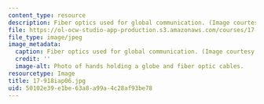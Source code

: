 ```yaml
---
content_type: resource
description: Fiber optics used for global communication. (Image courtesy of NASA.)
file: https://ol-ocw-studio-app-production.s3.amazonaws.com/courses/17-918-new-global-agenda-exploring-21st-century-challenges-through-innovations-in-information-technologies-january-iap-2006/50102e39e1be63a8a99a4c28af93be78_17-918iap06.jpg
file_type: image/jpeg
image_metadata:
  caption: Fiber optics used for global communication. (Image courtesy of [NASA](http://www.nasa.gov/).)
  credit: ''
  image-alt: Photo of hands holding a globe and fiber optic cables.
resourcetype: Image
title: 17-918iap06.jpg
uid: 50102e39-e1be-63a8-a99a-4c28af93be78
---
```

